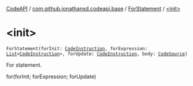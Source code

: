 [CodeAPI](../../index.md) / [com.github.jonathanxd.codeapi.base](../index.md) / [ForStatement](index.md) / [&lt;init&gt;](.)

# &lt;init&gt;

`ForStatement(forInit: `[`CodeInstruction`](../../com.github.jonathanxd.codeapi/-code-instruction.md)`, forExpression: `[`List`](https://kotlinlang.org/api/latest/jvm/stdlib/kotlin.collections/-list/index.html)`<`[`CodeInstruction`](../../com.github.jonathanxd.codeapi/-code-instruction.md)`>, forUpdate: `[`CodeInstruction`](../../com.github.jonathanxd.codeapi/-code-instruction.md)`, body: `[`CodeSource`](../../com.github.jonathanxd.codeapi/-code-source/index.md)`)`

For statement.

for(forInit; forExpression; forUpdate)

